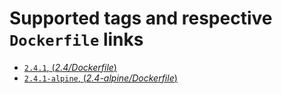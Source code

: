 # Supported tags and respective `Dockerfile` links

- [`2.4.1`, (*2.4/Dockerfile*)](https://github.com/outstand/docker-ruby-base/blob/master/2.4/Dockerfile)
- [`2.4.1-alpine`, (*2.4-alpine/Dockerfile*)](https://github.com/outstand/docker-ruby-base/blob/master/2.4-alpine/Dockerfile)
